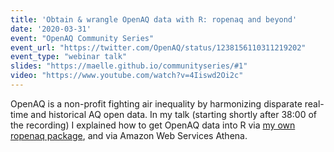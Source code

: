 ```yaml
---
title: 'Obtain & wrangle OpenAQ data with R: ropenaq and beyond'
date: '2020-03-31'
event: "OpenAQ Community Series"
event_url: "https://twitter.com/OpenAQ/status/1238156110311219202"
event_type: "webinar talk"
slides: "https://maelle.github.io/communityseries/#1"
video: "https://www.youtube.com/watch?v=4Iiswd2Oi2c"
---
```


OpenAQ is a non-profit fighting air inequality by harmonizing disparate real-time and historical AQ open data.
In my talk (starting shortly after 38:00 of the recording) I explained how to get OpenAQ data into R via [my own ropenaq package](https://docs.ropensci.org/ropenaq/), and via Amazon Web Services Athena.